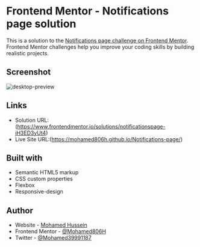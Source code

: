 # Frontend Mentor - Notifications page solution

This is a solution to the [Notifications page challenge on Frontend Mentor](https://www.frontendmentor.io/challenges/notifications-page-DqK5QAmKbC). Frontend Mentor challenges help you improve your coding skills by building realistic projects.

## Screenshot

![desktop-preview](https://user-images.githubusercontent.com/91362640/224555416-3eb47887-ae36-4c2e-a4f9-79b1345400fb.jpg)

## Links

- Solution URL:(https://www.frontendmentor.io/solutions/notificationspage-jH3ED3yUt4)
- Live Site URL:(https://mohamed806h.github.io/Notifications-page/)

## Built with

- Semantic HTML5 markup
- CSS custom properties
- Flexbox
- Responsive-design

## Author

- Website - [Mohamed Hussein](https://mohameds7s-portfolio.netlify.app/)
- Frontend Mentor - [@Mohamed806H](https://www.frontendmentor.io/profile/Mohamed806H)
- Twitter - [@Mohamed39991187](https://www.twitter.com/Mohamed39991187)

